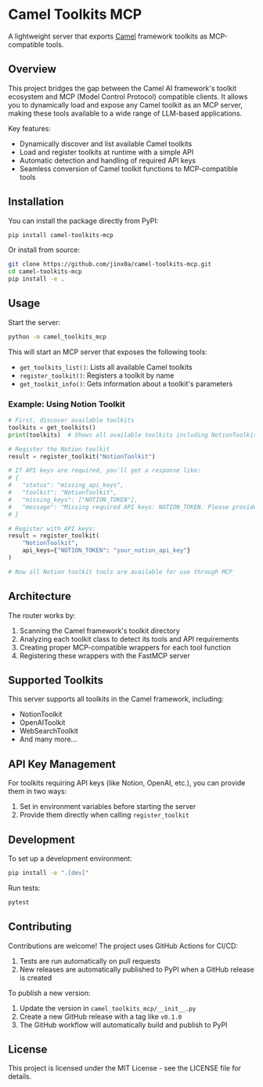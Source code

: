 # Camel Toolkits MCP

A lightweight server that exports [Camel](https://github.com/camel-ai/camel) framework toolkits as MCP-compatible tools.

## Overview

This project bridges the gap between the Camel AI framework's toolkit ecosystem and MCP (Model Control Protocol) compatible clients. It allows you to dynamically load and expose any Camel toolkit as an MCP server, making these tools available to a wide range of LLM-based applications.

Key features:
- Dynamically discover and list available Camel toolkits
- Load and register toolkits at runtime with a simple API
- Automatic detection and handling of required API keys
- Seamless conversion of Camel toolkit functions to MCP-compatible tools

## Installation

You can install the package directly from PyPI:

```bash
pip install camel-toolkits-mcp
```

Or install from source:

```bash
git clone https://github.com/jinx0a/camel-toolkits-mcp.git
cd camel-toolkits-mcp
pip install -e .
```

## Usage

Start the server:

```bash
python -m camel_toolkits_mcp
```

This will start an MCP server that exposes the following tools:

- `get_toolkits_list()`: Lists all available Camel toolkits
- `register_toolkit()`: Registers a toolkit by name
- `get_toolkit_info()`: Gets information about a toolkit's parameters

### Example: Using Notion Toolkit

```python
# First, discover available toolkits
toolkits = get_toolkits()
print(toolkits)  # Shows all available toolkits including NotionToolkit

# Register the Notion toolkit
result = register_toolkit("NotionToolkit")

# If API keys are required, you'll get a response like:
# {
#   "status": "missing_api_keys",
#   "toolkit": "NotionToolkit",
#   "missing_keys": ["NOTION_TOKEN"],
#   "message": "Missing required API keys: NOTION_TOKEN. Please provide these keys to register the toolkit."
# }

# Register with API keys:
result = register_toolkit(
    "NotionToolkit", 
    api_keys={"NOTION_TOKEN": "your_notion_api_key"}
)

# Now all Notion toolkit tools are available for use through MCP
```

## Architecture

The router works by:
1. Scanning the Camel framework's toolkit directory
2. Analyzing each toolkit class to detect its tools and API requirements
3. Creating proper MCP-compatible wrappers for each tool function
4. Registering these wrappers with the FastMCP server

## Supported Toolkits

This server supports all toolkits in the Camel framework, including:
- NotionToolkit
- OpenAIToolkit
- WebSearchToolkit
- And many more...

## API Key Management

For toolkits requiring API keys (like Notion, OpenAI, etc.), you can provide them in two ways:

1. Set in environment variables before starting the server
2. Provide them directly when calling `register_toolkit`

## Development

To set up a development environment:

```bash
pip install -e ".[dev]"
```

Run tests:

```bash
pytest
```

## Contributing

Contributions are welcome! The project uses GitHub Actions for CI/CD:

1. Tests are run automatically on pull requests
2. New releases are automatically published to PyPI when a GitHub release is created

To publish a new version:

1. Update the version in `camel_toolkits_mcp/__init__.py`
2. Create a new GitHub release with a tag like `v0.1.0`
3. The GitHub workflow will automatically build and publish to PyPI

## License

This project is licensed under the MIT License - see the LICENSE file for details.
